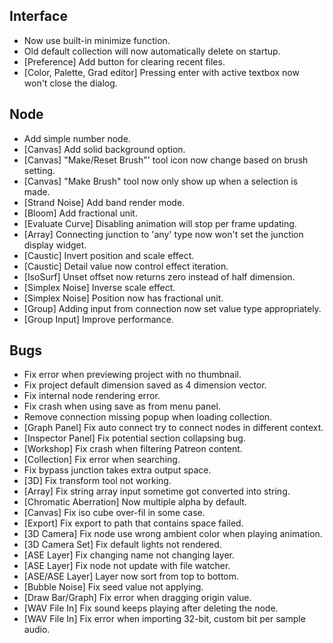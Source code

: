 ## Interface
- Now use built-in minimize function.
- Old default collection will now automatically delete on startup.
- [Preference] Add button for clearing recent files.
- [Color, Palette, Grad editor] Pressing enter with active textbox now won't close the dialog.

## Node
- Add simple number node.
- [Canvas] Add solid background option.
- [Canvas] "Make/Reset Brush"' tool icon now change based on brush setting.
- [Canvas] "Make Brush" tool now only show up when a selection is made.
- [Strand Noise] Add band render mode.
- [Bloom] Add fractional unit.
- [Evaluate Curve] Disabling animation will stop per frame updating.
- [Array] Connecting junction to 'any' type now won't set the junction display widget.
- [Caustic] Invert position and scale effect.
- [Caustic] Detail value now control effect iteration.
- [IsoSurf] Unset offset now returns zero instead of half dimension.
- [Simplex Noise] Inverse scale effect.
- [Simplex Noise] Position now has fractional unit.
- [Group] Adding input from connection now set value type appropriately.
- [Group Input] Improve performance. 

## Bugs
- Fix error when previewing project with no thumbnail.
- Fix project default dimension saved as 4 dimension vector.
- Fix internal node rendering error.
- Fix crash when using save as from menu panel.
- Remove connection missing popup when loading collection.
- [Graph Panel] Fix auto connect try to connect nodes in different context.
- [Inspector Panel] Fix potential section collapsing bug.
- [Workshop] Fix crash when filtering Patreon content.
- [Collection] Fix error when searching.
- Fix bypass junction takes extra output space.
- [3D] Fix transform tool not working.
- [Array] Fix string array input sometime got converted into string.
- [Chromatic Aberration] Now multiple alpha by default.
- [Canvas] Fix iso cube over-fil in some case.
- [Export] Fix export to path that contains space failed.
- [3D Camera] Fix node use wrong ambient color when playing animation.
- [3D Camera Set] Fix default lights not rendered.
- [ASE Layer] Fix changing name not changing layer.
- [ASE Layer] Fix node not update with file watcher.
- [ASE/ASE Layer] Layer now sort from top to bottom.
- [Bubble Noise] Fix seed value not applying.
- [Draw Bar/Graph] Fix error when dragging origin value.
- [WAV File In] Fix sound keeps playing after deleting the node.
- [WAV File In] Fix error when importing 32-bit, custom bit per sample audio.

